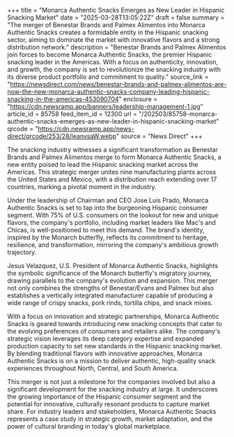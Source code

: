 +++
title = "Monarca Authentic Snacks Emerges as New Leader in Hispanic Snacking Market"
date = "2025-03-28T13:05:22Z"
draft = false
summary = "The merger of Benestar Brands and Palmex Alimentos into Monarca Authentic Snacks creates a formidable entity in the Hispanic snacking sector, aiming to dominate the market with innovative flavors and a strong distribution network."
description = "Benestar Brands and Palmex Alimentos join forces to become Monarca Authentic Snacks, the premier Hispanic snacking leader in the Americas. With a focus on authenticity, innovation, and growth, the company is set to revolutionize the snacking industry with its diverse product portfolio and commitment to quality."
source_link = "https://newsdirect.com/news/benestar-brands-and-palmex-alimentos-are-now-the-new-monarca-authentic-snacks-company-leading-hispanic-snacking-in-the-americas-453090704"
enclosure = "https://cdn.newsramp.app/banners/leadership-management-1.jpg"
article_id = 85758
feed_item_id = 12300
url = "/202503/85758-monarca-authentic-snacks-emerges-as-new-leader-in-hispanic-snacking-market"
qrcode = "https://cdn.newsramp.app/news-direct/qrcode/253/28/leanvsaW.webp"
source = "News Direct"
+++

<p>The snacking industry witnesses a significant transformation as Benestar Brands and Palmex Alimentos merge to form Monarca Authentic Snacks, a new entity poised to lead the Hispanic snacking market across the Americas. This strategic merger unites nine manufacturing plants across the United States and Mexico, with a distribution reach extending over 17 countries, marking a pivotal moment in the industry.</p><p>Under the leadership of Chairman and CEO Jose Luis Prado, Monarca Authentic Snacks is set to tap into the burgeoning Hispanic consumer segment. With 75% of U.S. consumers on the lookout for new and unique flavors, the company's portfolio, including market leaders like Mac's and Chicas, is well-positioned to meet this demand. The brand's identity, inspired by the Monarch butterfly, reflects its commitment to heritage, resilience, and transformation, mirroring the company's ambitious growth trajectory.</p><p>Jesus Velazquez, U.S. President of Monarca Authentic Snacks, highlights the symbolic significance of the Monarch butterfly's migratory journey, drawing parallels to the company's evolution and expansion. This merger not only combines the strengths of Benestar/Evans and Palmex but also establishes a vertically integrated manufacturer capable of producing a wide range of crispy snacks, pork rinds, tortilla chips, and snack mixes.</p><p>With a focus on innovation and strategic partnerships, Monarca Authentic Snacks is geared towards introducing new snacking concepts that cater to the evolving preferences of consumers and retailers alike. The company's strategic vision leverages its deep category expertise and expanded production capacity to set new standards in the Hispanic snacking market. By blending traditional flavors with innovative approaches, Monarca Authentic Snacks is on a mission to deliver authentic, high-quality snack experiences throughout North, Central, and South America.</p><p>This merger is not just a milestone for the companies involved but also a significant development for the snacking industry at large. It underscores the growing importance of the Hispanic consumer segment and the potential for innovative, culturally resonant products to capture market share. For industry leaders and stakeholders, Monarca Authentic Snacks represents a case study in strategic growth, market adaptation, and the power of cultural branding in today's global marketplace.</p>